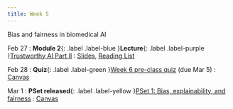 ```yaml
---
title: Week 5
---
```


Bias and fairness in biomedical AI

Feb 27
: **Module 2**{: .label .label-blue }**Lecture**{: .label .label-purple }[Trustworthy AI Part II](/BMI702/lectures/module2/week05)
  : [Slides](/BMI702/assets/zitnik-BMI702-L5.pdf), [Reading List](/BMI702/lectures/module2/week05)

Feb 28
: **Quiz**{: .label .label-green }[Week 6 pre-class quiz](#) (due Mar 5)
  : [Canvas](https://canvas.harvard.edu/courses/117878)

Mar 1
: **PSet released**{: .label .label-yellow }[PSet 1: Bias, explainability, and fairness](#)
  : [Canvas](https://canvas.harvard.edu/courses/117878)